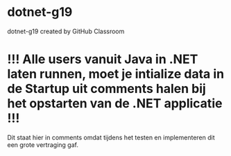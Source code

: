# dotnet-g19
dotnet-g19 created by GitHub Classroom

# !!! Alle users vanuit Java in .NET laten runnen, moet je intialize data in de Startup uit comments halen bij het opstarten van de .NET applicatie !!! 

Dit staat hier in comments omdat tijdens het testen en implementeren dit een grote vertraging gaf.
